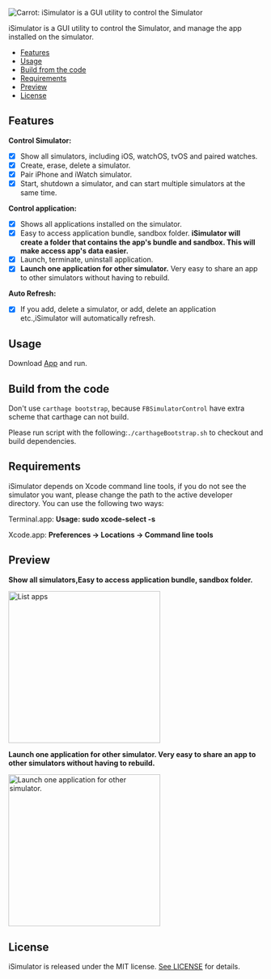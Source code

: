![Carrot: iSimulator is a GUI utility to control the Simulator](https://raw.githubusercontent.com/wigl/iSimulator/master/iSimulator/Assets.xcassets/AppIcon.appiconset/icon_128x128.png)

iSimulator is a GUI utility to control the Simulator, and manage the app installed on the simulator.

- [Features](#features)
- [Usage](#usage)
- [Build from the code](#build-from-the-code)
- [Requirements](#requirements)
- [Preview](#preview)
- [License](#license)

## Features

**Control Simulator:**

- [x] Show all simulators, including iOS, watchOS, tvOS and paired watches.
- [x] Create, erase, delete a simulator.
- [x] Pair iPhone and iWatch simulator.
- [x] Start, shutdown a simulator, and can start multiple simulators at the same time.

**Control application:**

- [x] Shows all applications installed on the simulator.
- [x] Easy to access application bundle, sandbox folder. **iSimulator will create a folder that contains the app's bundle and sandbox. This will make access app's data easier.**
- [x] Launch, terminate, uninstall application.
- [x] **Launch one application for other simulator.** Very easy to share an app to other simulators without having to rebuild.

**Auto Refresh:**

- [x] If you add, delete a simulator, or add, delete an application etc.,iSimulator will automatically refresh.

## Usage

Download [App](https://github.com/wigl/iSimulator/releases/download/3.1.1/iSimulator.zip) and run.

## Build from the code

Don't use `carthage bootstrap`, because `FBSimulatorControl` have extra scheme that carthage can not build.
 
Please run script with the following:`./carthageBootstrap.sh` to checkout and build dependencies.


## Requirements

iSimulator depends on Xcode command line tools, if you do not see the simulator you want, please change the path to the active developer directory.
You can use the following two ways:

Terminal.app: **Usage: sudo xcode-select -s <path>**

Xcode.app: **Preferences -> Locations -> Command line tools**

## Preview

**Show all simulators,Easy to access application bundle, sandbox folder.**

<img src="https://raw.githubusercontent.com/wigl/iSimulator/master/preview/app.jpg" alt="List apps" style="width: 300px;"/>


**Launch one application for other simulator. Very easy to share an app to other simulators without having to rebuild.**

<img src="https://raw.githubusercontent.com/wigl/iSimulator/master/preview/share.jpg" alt="Launch one application for other simulator." style="width: 300px;"/>


## License

iSimulator is released under the MIT license. [See LICENSE](https://github.com/wigl/iSimulator/blob/master/LICENSE) for details.